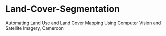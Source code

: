 # Land-Cover-Segmentation
Automating Land Use and Land Cover Mapping Using Computer Vision and Satellite Imagery, Cameroon
